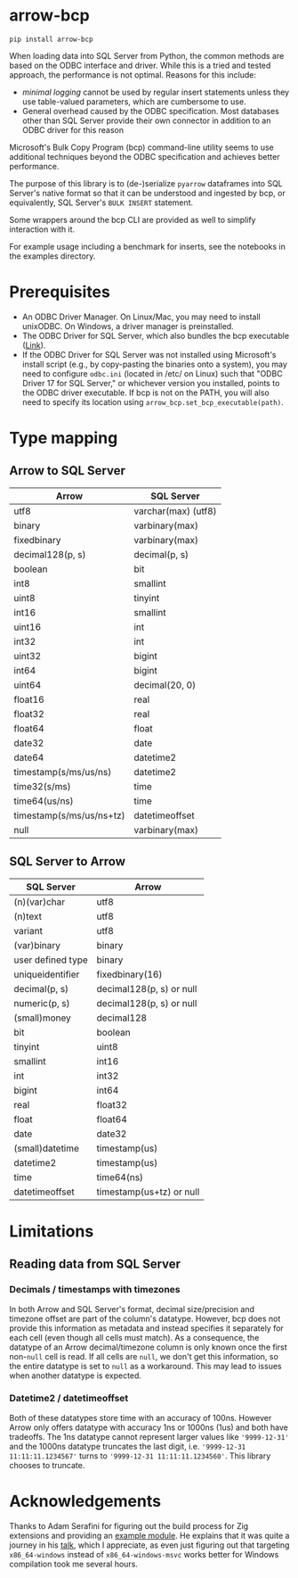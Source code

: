 # arrow-bcp

    pip install arrow-bcp

When loading data into SQL Server from Python, the common methods are based on the ODBC interface and driver. While this is a tried and tested approach, the performance is not optimal. Reasons for this include:

* *minimal logging* cannot be used by regular insert statements unless they use table-valued parameters, which are cumbersome to use.
* General overhead caused by the ODBC specification. Most databases other than SQL Server provide their own connector in addition to an ODBC driver for this reason

Microsoft's Bulk Copy Program (bcp) command-line utility seems to use additional techniques beyond the ODBC specification and achieves better performance.

The purpose of this library is to (de-)serialize `pyarrow` dataframes into SQL Server's native format so that it can be understood and ingested by bcp, or equivalently, SQL Server's `BULK INSERT` statement.

Some wrappers around the bcp CLI are provided as well to simplify interaction with it.

For example usage including a benchmark for inserts, see the notebooks in the examples directory.

# Prerequisites

* An ODBC Driver Manager. On Linux/Mac, you may need to install unixODBC. On Windows, a driver manager is preinstalled.
* The ODBC Driver for SQL Server, which also bundles the bcp executable ([Link](https://learn.microsoft.com/en-us/sql/connect/odbc/download-odbc-driver-for-sql-server)).
* If the ODBC Driver for SQL Server was not installed using Microsoft's install script (e.g., by copy-pasting the binaries onto a system), you may need to configure `odbc.ini` (located in /etc/ on Linux) such that "ODBC Driver 17 for SQL Server," or whichever version you installed, points to the ODBC driver executable. If bcp is not on the PATH, you will also need to specify its location using `arrow_bcp.set_bcp_executable(path)`.

# Type mapping

## Arrow to SQL Server

| Arrow                    | SQL Server               |
| ------------------------ | ------------------------ |
| utf8                     | varchar(max) (utf8)      |
| binary                   | varbinary(max)           |
| fixedbinary              | varbinary(max)           |
| decimal128(p, s)         | decimal(p, s)            |
| boolean                  | bit                      |
| int8                     | smallint                 |
| uint8                    | tinyint                  |
| int16                    | smallint                 |
| uint16                   | int                      |
| int32                    | int                      |
| uint32                   | bigint                   |
| int64                    | bigint                   |
| uint64                   | decimal(20, 0)           |
| float16                  | real                     |
| float32                  | real                     |
| float64                  | float                    |
| date32                   | date                     |
| date64                   | datetime2                |
| timestamp(s/ms/us/ns)    | datetime2                |
| time32(s/ms)             | time                     |
| time64(us/ns)            | time                     |
| timestamp(s/ms/us/ns+tz) | datetimeoffset           |
| null                     | varbinary(max)           |

## SQL Server to Arrow

| SQL Server               | Arrow                    |
| ------------------------ | ------------------------ |
| (n)(var)char             | utf8                     |
| (n)text                  | utf8                     |
| variant                  | utf8                     |
| (var)binary              | binary                   |
| user defined type        | binary                   |
| uniqueidentifier         | fixedbinary(16)          |
| decimal(p, s)            | decimal128(p, s) or null |
| numeric(p, s)            | decimal128(p, s) or null |
| (small)money             | decimal128               |
| bit                      | boolean                  |
| tinyint                  | uint8                    |
| smallint                 | int16                    |
| int                      | int32                    |
| bigint                   | int64                    |
| real                     | float32                  |
| float                    | float64                  |
| date                     | date32                   |
| (small)datetime          | timestamp(us)            |
| datetime2                | timestamp(us)            |
| time                     | time64(ns)               |
| datetimeoffset           | timestamp(us+tz) or null |

# Limitations
## Reading data from SQL Server
### Decimals / timestamps with timezones

In both Arrow and SQL Server's format, decimal size/precision and timezone offset are part of the column's datatype. However, bcp does not provide this information as metadata and instead specifies it separately for each cell (even though all cells must match). As a consequence, the datatype of an Arrow decimal/timezone column is only known once the first non-`null` cell is read. If all cells are `null`, we don't get this information, so the entire datatype is set to `null` as a workaround. This may lead to issues when another datatype is expected.

### Datetime2 / datetimeoffset

Both of these datatypes store time with an accuracy of 100ns. However Arrow only offers datatype with accuracy 1ns or 1000ns (1us) and both have tradeoffs. The 1ns datatype cannot represent larger values like `'9999-12-31'` and the 1000ns datatype truncates the last digit, i.e. `'9999-12-31 11:11:11.1234567'` turns to `'9999-12-31 11:11:11.1234560'`. This library chooses to truncate.

# Acknowledgements

Thanks to Adam Serafini for figuring out the build process for Zig extensions and providing an [example module](https://github.com/adamserafini/zaml). He explains that it was quite a journey in his [talk](https://www.youtube.com/watch?v=O0MmmZxdct4), which I appreciate, as even just figuring out that targeting `x86_64-windows` instead of `x86_64-windows-msvc` works better for Windows compilation took me several hours.
